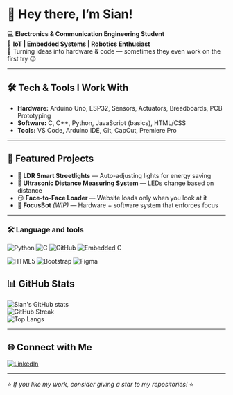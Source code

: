 # 👋 Hey there, I’m Sian!  

💻 **Electronics & Communication Engineering Student**  
🔌 **IoT | Embedded Systems | Robotics Enthusiast**  
🚀 Turning ideas into hardware & code — sometimes they even work on the first try 😉

---

## 🛠 Tech & Tools I Work With
- **Hardware:** Arduino Uno, ESP32, Sensors, Actuators, Breadboards, PCB Prototyping  
- **Software:** C, C++, Python, JavaScript (basics), HTML/CSS  
- **Tools:** VS Code, Arduino IDE, Git, CapCut, Premiere Pro  

---

## 📂 Featured Projects
- 🌃 **LDR Smart Streetlights** — Auto-adjusting lights for energy saving  
- 📏 **Ultrasonic Distance Measuring System** — LEDs change based on distance  
- 😏 **Face-to-Face Loader** — Website loads only when you look at it  
- 🤖 **FocusBot** *(WIP)* — Hardware + software system that enforces focus  

---

### 🛠️ Language and tools  
![Python](https://img.shields.io/badge/Python-3776AB?style=for-the-badge&logo=python&logoColor=white)
![C](https://img.shields.io/badge/C-00599C?style=for-the-badge&logo=c&logoColor=white)
![GitHub](https://img.shields.io/badge/GitHub-181717?style=for-the-badge&logo=github&logoColor=white)
![Embedded C](https://img.shields.io/badge/Embedded%20C-00599C?style=for-the-badge&logo=c&logoColor=white)

![HTML5](https://img.shields.io/badge/HTML5-E34F26?style=for-the-badge&logo=html5&logoColor=white)
![Bootstrap](https://img.shields.io/badge/Bootstrap-7952B3?style=for-the-badge&logo=bootstrap&logoColor=white)
![Figma](https://img.shields.io/badge/Figma-ffffff?style=for-the-badge&logo=figma&logoColor=F24E1E)


## 📊 GitHub Stats  
![Sian's GitHub stats](https://github-readme-stats.vercel.app/api?username=Sian-soj&show_icons=true&theme=tokyonight)  
![GitHub Streak](https://streak-stats.demolab.com?user=Sian-soj&theme=tokyonight)  
![Top Langs](https://github-readme-stats.vercel.app/api/top-langs/?username=Sian-soj&layout=compact&theme=tokyonight)

---

## 🌐 Connect with Me
[![LinkedIn](https://img.shields.io/badge/LinkedIn-blue?style=flat&logo=linkedin)](https://www.linkedin.com/in/sian-soj/)   

---

⭐ *If you like my work, consider giving a star to my repositories!* ⭐

